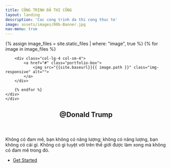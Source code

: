 ```yaml
---
title: CÔNG TRÌNH ĐÃ THI CÔNG
layout: landing
description: 'Cac cong trinh da thi cong thuc te'
image: assets/images/00b-Banner.jpg
nav-menu: true
---
```


<!-- Main -->
<div id="main">

<!-- One -->
<section class="no-padding" id="one">	
    <div class="container-fluid">
	<div class="row-no-gutters">
		{% assign image_files = site.static_files | where: "image", true %}
		{% for image in image_files %}	
        
		<div class="col-lg-4 col-sm-4">
			<a href="#" class="portfolio-box">
				<img src="{{site.baseurl}}{{ image.path }}" class="img-responsive" alt="">
			</a>
		</div> 
        
		{% endfor %}
	</div>
    </div>
</section>

<!-- Two -->
<section id="two">
	<div class="inner">
		<header class="major">
			<h2>@Donald Trump</h2>
		</header>
		<p>Không có đam mê, bạn không có năng lượng; không có năng lượng, bạn không có cái gì. Không có gì tuyệt vời trên thế giới được làm xong mà không có đam mê trong đó.</p>
		<ul class="actions">
			<li><a href="2_mautubep.html" class="button next">Get Started</a></li>
		</ul>
	</div>
</section>

</div>
